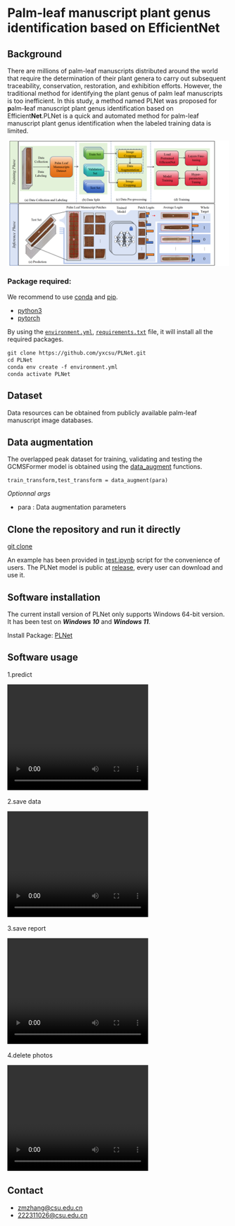 # Palm-leaf manuscript plant genus identification based on EfficientNet
## Background
There are millions of palm-leaf manuscripts distributed around the world that require the determination of their plant genera to carry out subsequent traceability, conservation, restoration, and exhibition efforts. However, the traditional method for identifying the plant genus of palm leaf manuscripts is too inefficient. In this study, a method named PLNet was proposed for **p**alm-**l**eaf manuscript plant genus identification based on Efficient**Net**.PLNet is a quick and automated method for palm-leaf manuscript plant genus identification when the labeled training data is limited.

![overview](overflow.png)
### Package required:
We recommend to use [conda](https://conda.io/docs/user-guide/install/download.html) and [pip](https://pypi.org/project/pip/).
- [python3](https://www.python.org/)
- [pytorch](https://pytorch.org/) 

By using the [`environment.yml`](https://github.com/yxcsu/PLNet/blob/master/environment.yml), [`requirements.txt`](https://github.com/yxcsu/PLNet/blob/master/requirements.txt) file, it will install all the required packages.

    git clone https://github.com/yxcsu/PLNet.git
    cd PLNet
    conda env create -f environment.yml
    conda activate PLNet
    


## Dataset
Data resources can be obtained from publicly available palm-leaf manuscript image databases.

## Data augmentation

The overlapped peak dataset for training, validating and testing the GCMSFormer model is obtained using the [data_augment](https://github.com/yxcsu/PLNet/blob/master/Data_Augment/data_augment.py) functions.

    train_transform,test_transform = data_augment(para)

*Optionnal args*
- para : Data augmentation parameters 


## Clone the repository and run it directly
[git clone](https://github.com/yxcsu/PLNet)

An example has been provided in [test.ipynb](https://github.com/yxcsu/PLNet/blob/master/test.ipynb) 
script for the convenience of users. The PLNet model is public at [release](https://github.com/1393131688/PLNet/releases/download/v1.0.0/model.zip), every user can download and use it. 

## Software installation
The current install version of PLNet only supports Windows 64-bit version. It has been test on _**Windows 10**_ and _**Windows 11**_.

Install Package: [PLNet](https://github.com/1393131688/PLNet/releases/download/v1.0.0/model.zip)

## Software usage
1.predict

<video width="320" height="240" controls> 
  <source src="https://github.com/yxcsu/PLNet/blob/master/Videos/predict.mp4" type="video/mp4"> 
</video> 


2.save data

<video width="320" height="240" controls> 
  <source src="https://github.com/yxcsu/PLNet/blob/master/Videos/save_csv.mp4" type="video/mp4"> 
</video> 

3.save report

<video width="320" height="240" controls> 
  <source src="https://github.com/yxcsu/PLNet/blob/master/Videos/save_report.mp4" type="video/mp4"> 
</video> 

4.delete photos

<video width="320" height="240" controls> 
  <source src="https://github.com/yxcsu/PLNet/blob/master/Videos/delete.mp4" type="video/mp4"> 
</video> 

## Contact
- zmzhang@csu.edu.cn
- 222311026@csu.edu.cn